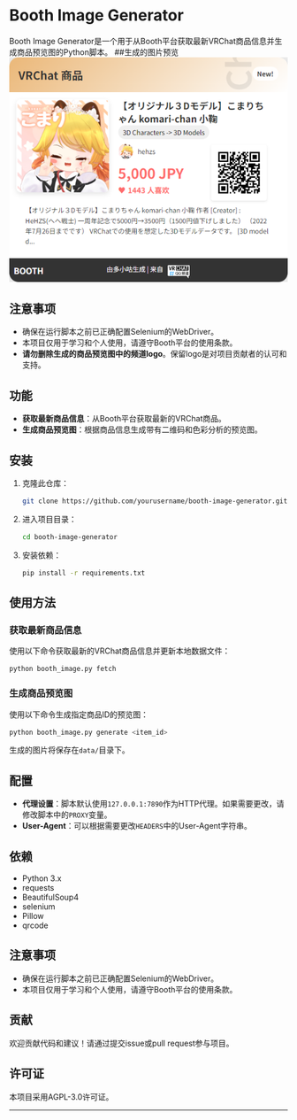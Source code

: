 # Booth Image Generator

Booth Image Generator是一个用于从Booth平台获取最新VRChat商品信息并生成商品预览图的Python脚本。
##生成的图片预览
![预览](3121865.png)
## 注意事项

- 确保在运行脚本之前已正确配置Selenium的WebDriver。
- 本项目仅用于学习和个人使用，请遵守Booth平台的使用条款。
- **请勿删除生成的商品预览图中的频道logo**。保留logo是对项目贡献者的认可和支持。

## 功能

- **获取最新商品信息**：从Booth平台获取最新的VRChat商品。
- **生成商品预览图**：根据商品信息生成带有二维码和色彩分析的预览图。

## 安装

1. 克隆此仓库：

   ```bash
   git clone https://github.com/yourusername/booth-image-generator.git
   ```

2. 进入项目目录：

   ```bash
   cd booth-image-generator
   ```

3. 安装依赖：

   ```bash
   pip install -r requirements.txt
   ```

## 使用方法

### 获取最新商品信息

使用以下命令获取最新的VRChat商品信息并更新本地数据文件：

```bash
python booth_image.py fetch
```

### 生成商品预览图

使用以下命令生成指定商品ID的预览图：

```bash
python booth_image.py generate <item_id>
```

生成的图片将保存在`data/`目录下。

## 配置

- **代理设置**：脚本默认使用`127.0.0.1:7890`作为HTTP代理。如果需要更改，请修改脚本中的`PROXY`变量。
- **User-Agent**：可以根据需要更改`HEADERS`中的User-Agent字符串。

## 依赖

- Python 3.x
- requests
- BeautifulSoup4
- selenium
- Pillow
- qrcode

## 注意事项

- 确保在运行脚本之前已正确配置Selenium的WebDriver。
- 本项目仅用于学习和个人使用，请遵守Booth平台的使用条款。

## 贡献

欢迎贡献代码和建议！请通过提交issue或pull request参与项目。

## 许可证

本项目采用AGPL-3.0许可证。

---

